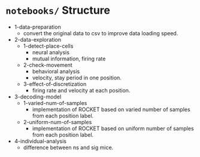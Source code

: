 # `notebooks/` Structure

- 1-data-preparation
    - convert the original data to csv to improve data loading speed.
- 2-data-exploration
    - 1-detect-place-cells
        - neural analysis
        - mutual information, firing rate
    - 2-check-movement
        - behavioral analysis
        - velocity, stay period in one position.
    - 3-effect-of-discretization
        - firing rate and velocity at each position.
- 3-decoding-model
    - 1-varied-num-of-samples
        - implementation of ROCKET based on varied number of samples from each position label.
    - 2-uniform-num-of-samples
        - implementation of ROCKET based on uniform number of samples from each position label.
- 4-individual-analysis
    - difference between ns and sig mice.